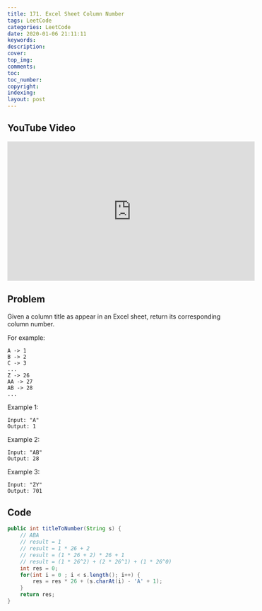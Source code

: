 ```yaml
---
title: 171. Excel Sheet Column Number
tags: LeetCode
categories: LeetCode
date: 2020-01-06 21:11:11
keywords:
description:
cover:
top_img:
comments:
toc:
toc_number:
copyright:
indexing:
layout: post
---
```


## YouTube Video

<iframe width="560" height="315" src="https://www.youtube.com/embed/6QLxVYg5cQQ" frameborder="0" allow="accelerometer; autoplay; encrypted-media; gyroscope; picture-in-picture" allowfullscreen></iframe>

## Problem

Given a column title as appear in an Excel sheet, return its corresponding column number.

For example:

    A -> 1
    B -> 2
    C -> 3
    ...
    Z -> 26
    AA -> 27
    AB -> 28
    ...

Example 1:

```
Input: "A"
Output: 1
```

Example 2:

```
Input: "AB"
Output: 28
```

Example 3:

```
Input: "ZY"
Output: 701
```

## Code

```java
public int titleToNumber(String s) {
    // ABA
    // result = 1
    // result = 1 * 26 + 2
    // result = (1 * 26 + 2) * 26 + 1
    // result = (1 * 26^2) + (2 * 26^1) + (1 * 26^0)
    int res = 0;
    for(int i = 0 ; i < s.length(); i++) {
        res = res * 26 + (s.charAt(i) - 'A' + 1);
    }
    return res;
}
```
